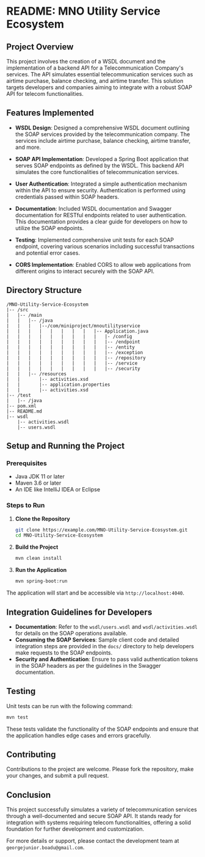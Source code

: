 # README: MNO Utility Service Ecosystem

## Project Overview

This project involves the creation of a WSDL document and the implementation of a backend API for a Telecommunication Company's services. The API simulates essential telecommunication services such as airtime purchase, balance checking, and airtime transfer. This solution targets developers and companies aiming to integrate with a robust SOAP API for telecom functionalities.

## Features Implemented

- **WSDL Design**: Designed a comprehensive WSDL document outlining the SOAP services provided by the telecommunication company. The services include airtime purchase, balance checking, airtime transfer, and more.

- **SOAP API Implementation**: Developed a Spring Boot application that serves SOAP endpoints as defined by the WSDL. This backend API simulates the core functionalities of telecommunication services.

- **User Authentication**: Integrated a simple authentication mechanism within the API to ensure security. Authentication is performed using credentials passed within SOAP headers.

- **Documentation**: Included WSDL documentation and Swagger documentation for RESTful endpoints related to user authentication. This documentation provides a clear guide for developers on how to utilize the SOAP endpoints.

- **Testing**: Implemented comprehensive unit tests for each SOAP endpoint, covering various scenarios including successful transactions and potential error cases.

- **CORS Implementation**: Enabled CORS to allow web applications from different origins to interact securely with the SOAP API.

## Directory Structure

```plaintext
/MNO-Utility-Service-Ecosystem
|-- /src
|   |-- /main
|   |   |-- /java
|   |   |   |--/com/miniproject/mnoutilityservice
|   |   |   |   |   |   |   |   |-- Application.java
|   |   |   |   |   |   |   |   |   |- /config
|   |   |   |   |   |   |   |   |   |-- /endpoint
|   |   |   |   |   |   |   |   |   |-- /entity
|   |   |   |   |   |   |   |   |   |-- /exception
|   |   |   |   |   |   |   |   |   |-- /repository
|   |   |   |   |   |   |   |   |   |-- /service
|   |   |   |   |   |   |   |   |   |-- /security
|   |   |-- /resources
|   |       |-- activities.xsd
|   |       |-- application.properties
|   |       |-- activities.xsd
|-- /test
|   |-- /java
|-- pom.xml
|-- README.md
|-- wsdl
    |-- activities.wsdl
    |-- users.wsdl
```

## Setup and Running the Project

### Prerequisites

- Java JDK 11 or later
- Maven 3.6 or later
- An IDE like IntelliJ IDEA or Eclipse

### Steps to Run

1. **Clone the Repository**
   ```bash
   git clone https://example.com/MNO-Utility-Service-Ecosystem.git
   cd MNO-Utility-Service-Ecosystem
   ```

2. **Build the Project**
   ```bash
   mvn clean install
   ```

3. **Run the Application**
   ```bash
   mvn spring-boot:run
   ```

The application will start and be accessible via `http://localhost:4040`.

## Integration Guidelines for Developers

- **Documentation**: Refer to the `wsdl/users.wsdl` and `wsdl/activities.wsdl` for details on the SOAP operations available.
- **Consuming the SOAP Services**: Sample client code and detailed integration steps are provided in the `docs/` directory to help developers make requests to the SOAP endpoints.
- **Security and Authentication**: Ensure to pass valid authentication tokens in the SOAP headers as per the guidelines in the Swagger documentation.

## Testing

Unit tests can be run with the following command:

```bash
mvn test
```

These tests validate the functionality of the SOAP endpoints and ensure that the application handles edge cases and errors gracefully.

## Contributing

Contributions to the project are welcome. Please fork the repository, make your changes, and submit a pull request.

## Conclusion

This project successfully simulates a variety of telecommunication services through a well-documented and secure SOAP API. It stands ready for integration with systems requiring telecom functionalities, offering a solid foundation for further development and customization.

For more details or support, please contact the development team at `georgejunior.boadu@gmail.com`.